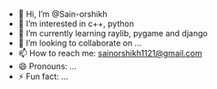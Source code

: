 - 👋 Hi, I’m @Sain-orshikh
- 👀 I’m interested in c++, python
- 🌱 I’m currently learning raylib, pygame and django
- 💞️ I’m looking to collaborate on ...
- 📫 How to reach me: sainorshikh1121@gmail.com
- 😄 Pronouns: ...
- ⚡ Fun fact: ...

<!---
Sain-orshikh/Sain-orshikh is a ✨ special ✨ repository because its `README.md` (this file) appears on your GitHub profile.
You can click the Preview link to take a look at your changes.
--->
